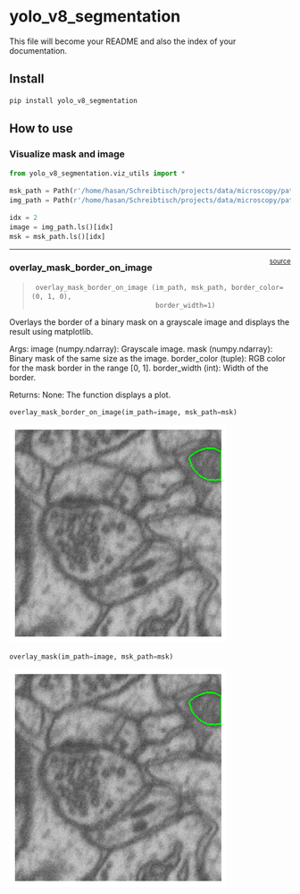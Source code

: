 # yolo_v8_segmentation

<!-- WARNING: THIS FILE WAS AUTOGENERATED! DO NOT EDIT! -->

This file will become your README and also the index of your
documentation.

## Install

``` sh
pip install yolo_v8_segmentation
```

## How to use

### Visualize mask and image

``` python
from yolo_v8_segmentation.viz_utils import *
```

``` python
msk_path = Path(r'/home/hasan/Schreibtisch/projects/data/microscopy/patch_train_masks')
img_path = Path(r'/home/hasan/Schreibtisch/projects/data/microscopy/patch_train_images/')
```

``` python
idx = 2
image = img_path.ls()[idx]
msk = msk_path.ls()[idx]
```

------------------------------------------------------------------------

<a
href="https://github.com/HasanGoni/yolo_v8_segmentation/blob/main/yolo_v8_segmentation/viz_utils.py#LNone"
target="_blank" style="float:right; font-size:smaller">source</a>

### overlay_mask_border_on_image

>      overlay_mask_border_on_image (im_path, msk_path, border_color=(0, 1, 0),
>                                    border_width=1)

Overlays the border of a binary mask on a grayscale image and displays
the result using matplotlib.

Args: image (numpy.ndarray): Grayscale image. mask (numpy.ndarray):
Binary mask of the same size as the image. border_color (tuple): RGB
color for the mask border in the range \[0, 1\]. border_width (int):
Width of the border.

Returns: None: The function displays a plot.

``` python
overlay_mask_border_on_image(im_path=image, msk_path=msk)
```

![](index_files/figure-commonmark/cell-6-output-1.png)

``` python
overlay_mask(im_path=image, msk_path=msk)
```

![](index_files/figure-commonmark/cell-7-output-1.png)
